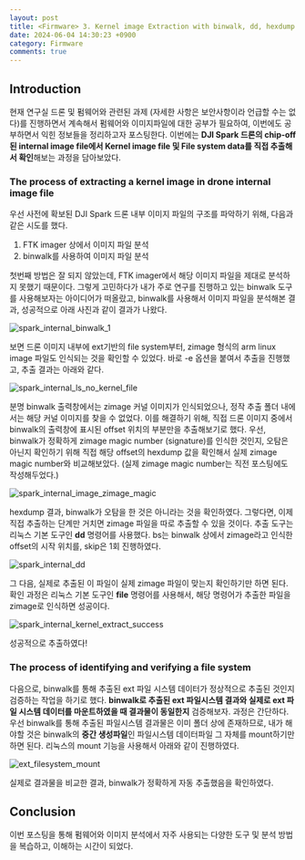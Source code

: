 ```yaml
---
layout: post
title: <Firmware> 3. Kernel image Extraction with binwalk, dd, hexdump
date: 2024-06-04 14:30:23 +0900
category: Firmware
comments: true
---
```


## Introduction

현재 연구실 드론 및 펌웨어와 관련된 과제 (자세한 사항은 보안사항이라 언급할 수는 없다)를 진행하면서 계속해서 펌웨어와 이미지파일에 대한 공부가 필요하여, 이번에도 공부하면서 익힌 정보들을 정리하고자 포스팅한다. 이번에는 **DJI Spark 드론의 chip-off된 internal image file에서 Kernel image file 및 File system data를 직접 추출해서 확인**해보는 과정을 담아보았다.

### The process of extracting a kernel image in drone internal image file

우선 사전에 확보된 DJI Spark 드론 내부 이미지 파일의 구조를 파악하기 위해, 다음과 같은 시도를 했다.

1. FTK imager 상에서 이미지 파일 분석
2. binwalk를 사용하여 이미지 파일 분석

첫번째 방법은 잘 되지 않았는데, FTK imager에서 해당 이미지 파일을 제대로 분석하지 못했기 때문이다. 그렇게 고민하다가 내가 주로 연구를 진행하고 있는 binwalk 도구를 사용해보자는 아이디어가 떠올랐고, binwalk를 사용해서 이미지 파일을 분석해본 결과, 성공적으로 아래 사진과 같이 결과가 나왔다.

![spark_internal_binwalk_1]({{site.url}}/img/spark_internal_binwalk_1.png)

보면 드론 이미지 내부에 ext기반의 file system부터, zimage 형식의 arm linux image 파일도 인식되는 것을 확인할 수 있었다. 바로 -e 옵션을 붙여서 추출을 진행했고, 추출 결과는 아래와 같다.

![spark_internal_ls_no_kernel_file]({{site.url}}/img/spark_internal_ls_no_kernel_file.png)

분명 binwalk 출력창에서는 zimage 커널 이미지가 인식되었으나, 정작 추출 폴더 내에서는 해당 커널 이미지를 찾을 수 없었다. 이를 해결하기 위해, 직접 드론 이미지 중에서 binwalk의 출력창에 표시된 offset 위치의 부분만을 추출해보기로 했다. 우선, binwalk가 정확하게 zimage magic number (signature)를 인식한 것인지, 오탐은 아닌지 확인하기 위해 직접 해당 offset의 hexdump 값을 확인해서 실제 zimage magic number와 비교해보았다. (실제 zimage magic number는 직전 포스팅에도 작성해두었다.)

![spark_internal_image_zimage_magic]({{site.url}}/img/spark_internal_image_zimage_magic.png)

hexdump 결과, binwalk가 오탐을 한 것은 아니라는 것을 확인하였다. 그렇다면, 이제 직접 추출하는 단계만 거치면 zimage 파일을 따로 추출할 수 있을 것이다. 추출 도구는 리눅스 기본 도구인 **dd** 명령어를 사용했다. bs는 binwalk 상에서 zimage라고 인식한 offset의 시작 위치를, skip은 1회 진행하였다.

![spark_internal_dd]({{site.url}}/img/spark_internal_dd.png)

그 다음, 실제로 추출된 이 파일이 실제 zimage 파일이 맞는지 확인하기만 하면 된다. 확인 과정은 리눅스 기본 도구인 **file** 명령어를 사용해서, 해당 명령어가 추출한 파일을 zimage로 인식하면 성공이다.

![spark_internal_kernel_extract_success]({{site.url}}/img/spark_internal_kernel_extract_success.png)

성공적으로 추출하였다! 

### The process of identifying and verifying a file system

다음으로, binwalk를 통해 추출된 ext 파일 시스템 데이터가 정상적으로 추출된 것인지 검증하는 작업을 하기로 했다. **binwalk로 추출된 ext 파일시스템 결과와 실제로 ext 파일 시스템 데이터를 마운트하였을 때 결과물이 동일한지** 검증해보자. 과정은 간단하다. 우선 binwalk를 통해 추출된 파일시스템 결과물은 이미 폴더 상에 존재하므로, 내가 해야할 것은 binwalk의 **중간 생성파일**인 파일시스템 데이터파일 그 자체를 mount하기만 하면 된다. 리눅스의 mount 기능을 사용해서 아래와 같이 진행하였다.

![ext_filesystem_mount]({{site.url}}/img/ext_filesystem_mount.png)

실제로 결과물을 비교한 결과, binwalk가 정확하게 자동 추출했음을 확인하였다.

## Conclusion

이번 포스팅을 통해 펌웨어와 이미지 분석에서 자주 사용되는 다양한 도구 및 분석 방법을 복습하고, 이해하는 시간이 되었다.